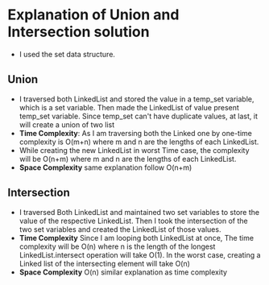 ﻿
# Explanation of Union and Intersection solution

 - I used the set data structure.

 ## Union 
- I traversed both LinkedList and stored the value in a temp_set variable, which is a  set variable. Then made the LinkedList of value present temp_set variable. Since temp_set can't have duplicate values, at last, it will create a union of two list
- **Time Complexity**: As I am traversing both the Linked one by one-time complexity is O(m+n) where m and n are the lengths of each LinkedList.
- While creating the new LinkedList in worst Time case, the complexity will be O(n+m) where m and n are the lengths of each LinkedList.
- **Space Complexity** same explanation follow O(n+m) 
## Intersection
- I traversed Both LinkedList and maintained two set variables to store the value of the respective LinkedList. Then I took the intersection of the two set variables and created the LinkedList of those values.
- **Time Complexity** Since I am looping both LinkedList at once, The time complexity will be O(n) where n is the length of the longest LinkedList.intersect operation will take O(1). In the worst case, creating a Linked list of the intersecting element will take O(n)
- **Space Complexity** O(n) similar explanation as time complexity


